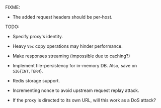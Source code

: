 FIXME:

- The added request headers should be per-host.

TODO:

- Specify proxy's identity.

- Heavy `Vec` copy operations may hinder performance.

- Make responses streaming (impossible due to caching?)

- Implement file-persistency for in-memory DB. Also, save on `SIG{INT,TERM}`.

- Redis storage support.

- Incrementing nonce to avoid upstream request replay attack.

- If the proxy is directed to its own URL, will this work as a DoS attack?
